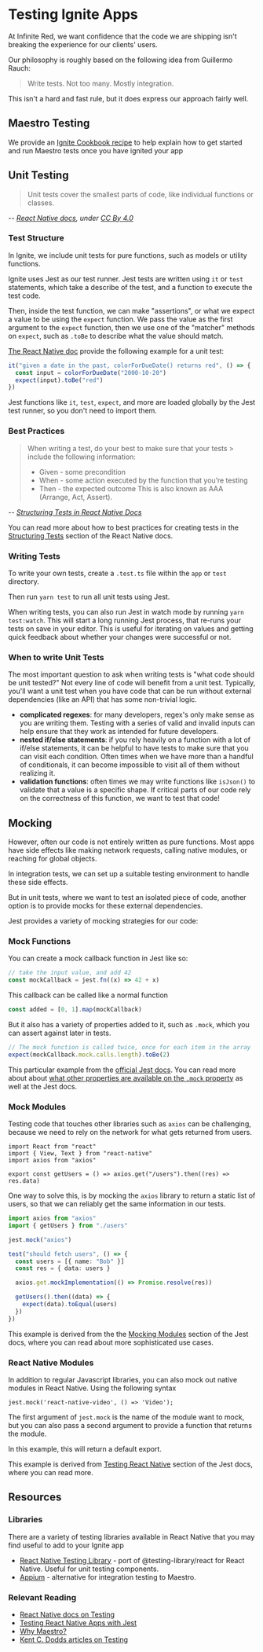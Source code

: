 # Testing Ignite Apps

At Infinite Red, we want confidence that the code we are shipping isn't breaking the experience for our clients' users.

Our philosophy is roughly based on the following idea from Guillermo Rauch:

> Write tests. Not too many. Mostly integration.

This isn't a hard and fast rule, but it does express our approach fairly well.

## Maestro Testing

We provide an [Ignite Cookbook recipe](https://ignitecookbook.com/docs/recipes/MaestroSetup) to help explain how to get started and run Maestro tests once you have ignited your app

## Unit Testing

> Unit tests cover the smallest parts of code, like individual functions or classes.

-- <cite>[React Native docs](https://reactnative.dev/docs/testing-overview#unit-tests), under [CC By 4.0](https://creativecommons.org/licenses/by/4.0/)</cite>

### Test Structure

In Ignite, we include unit tests for pure functions, such as models or utility functions.

Ignite uses Jest as our test runner. Jest tests are written using `it` or `test` statements, which take a describe of the test, and a function to execute the test code.

Then, inside the test function, we can make "assertions", or what we expect a value to be using the `expect` function. We pass the value as the first argument to the `expect` function, then we use one of the "matcher" methods on `expect`, such as `.toBe` to describe what the value should match.

[The React Native doc](https://reactnative.dev/docs/testing-overview#unit-tests) provide the following example for a unit test:

```ts
it("given a date in the past, colorForDueDate() returns red", () => {
  const input = colorForDueDate("2000-10-20")
  expect(input).toBe("red")
})
```

Jest functions like `it`, `test`, `expect`, and more are loaded globally by the Jest test runner, so you don't need to import them.

### Best Practices

> When writing a test, do your best to make sure that your tests > include the following information:
>
> - Given - some precondition
> - When - some action executed by the function that you’re testing
> - Then - the expected outcome
>   This is also known as AAA (Arrange, Act, Assert).

-- <cite>[Structuring Tests in React Native Docs](https://reactnative.dev/docs/testing-overview#structuring-tests)</cite>

You can read more about how to best practices for creating tests in the [Structuring Tests](https://reactnative.dev/docs/testing-overview#structuring-tests) section of the React Native docs.

### Writing Tests

To write your own tests, create a `.test.ts` file within the `app` or `test` directory.

Then run `yarn test` to run all unit tests using Jest.

When writing tests, you can also run Jest in watch mode by running `yarn test:watch`. This will start a long running Jest process, that re-runs your tests on save in your editor. This is useful for iterating on values and getting quick feedback about whether your changes were successful or not.

### When to write Unit Tests

The most important question to ask when writing tests is "what code should be unit tested?" Not every line of code will benefit from a unit test. Typically, you'll want a unit test when you have code that can be run without external dependencies (like an API) that has some non-trivial logic.

- **complicated regexes**: for many developers, regex's only make sense as you are writing them. Testing with a series of valid and invalid inputs can help ensure that they work as intended for future developers.
- **nested if/else statements**: if you rely heavily on a function with a lot of if/else statements, it can be helpful to have tests to make sure that you can visit each condition. Often times when we have more than a handful of conditionals, it can become impossible to visit all of them without realizing it.
- **validation functions**: often times we may write functions like `isJson()` to validate that a value is a specific shape. If critical parts of our code rely on the correctness of this function, we want to test that code!

## Mocking

However, often our code is not entirely written as pure functions. Most apps have side effects like making network requests, calling native modules, or reaching for global objects.

In integration tests, we can set up a suitable testing environment to handle these side effects.

But in unit tests, where we want to test an isolated piece of code, another option is to provide mocks for these external dependencies.

Jest provides a variety of mocking strategies for our code:

### Mock Functions

You can create a mock callback function in Jest like so:

```ts
// take the input value, and add 42
const mockCallback = jest.fn((x) => 42 + x)
```

This callback can be called like a normal function

```ts
const added = [0, 1].map(mockCallback)
```

But it also has a variety of properties added to it, such as `.mock`, which you can assert against later in tests.

```ts
// The mock function is called twice, once for each item in the array
expect(mockCallback.mock.calls.length).toBe(2)
```

This particular example from the [official Jest docs](https://jestjs.io/docs/mock-functions#using-a-mock-function). You can read more about about [what other properties are available on the `.mock` property](https://jestjs.io/docs/mock-functions#mock-property) as well at the Jest docs.

### Mock Modules

Testing code that touches other libraries such as `axios` can be challenging, because we need to rely on the network for what gets returned from users.

```tsx
import React from "react"
import { View, Text } from "react-native"
import axios from "axios"

export const getUsers = () => axios.get("/users").then((res) => res.data)
```

One way to solve this, is by mocking the `axios` library to return a static list of users, so that we can reliably get the same information in our tests.

```ts
import axios from "axios"
import { getUsers } from "./users"

jest.mock("axios")

test("should fetch users", () => {
  const users = [{ name: "Bob" }]
  const res = { data: users }

  axios.get.mockImplementation(() => Promise.resolve(res))

  getUsers().then((data) => {
    expect(data).toEqual(users)
  })
})
```

This example is derived from the the [Mocking Modules](https://jestjs.io/docs/mock-functions#mocking-modules) section of the Jest docs, where you can read about more sophisticated use cases.

### React Native Modules

In addition to regular Javascript libraries, you can also mock out native modules in React Native. Using the following syntax

```
jest.mock('react-native-video', () => 'Video');
```

The first argument of `jest.mock` is the name of the module want to mock, but you can also pass a second argument to provide a function that returns the module.

In this example, this will return a default export.

This example is derived from [Testing React Native](https://jestjs.io/docs/tutorial-react-native#mock-native-modules-using-jestmock) section of the Jest docs, where you can read more.

## Resources

### Libraries

There are a variety of testing libraries available in React Native that you may find useful to add to your Ignite app

- [React Native Testing Library](https://callstack.github.io/react-native-testing-library/) - port of @testing-library/react for React Native. Useful for unit testing components.
- [Appium](https://appium.io/) - alternative for integration testing to Maestro.

### Relevant Reading

- [React Native docs on Testing](https://reactnative.dev/docs/testing-overview)
- [Testing React Native Apps with Jest](https://jestjs.io/docs/tutorial-react-native)
- [Why Maestro?](https://maestro.mobile.dev/#why-maestro)
- [Kent C. Dodds articles on Testing](https://kentcdodds.com/blog?q=test)
